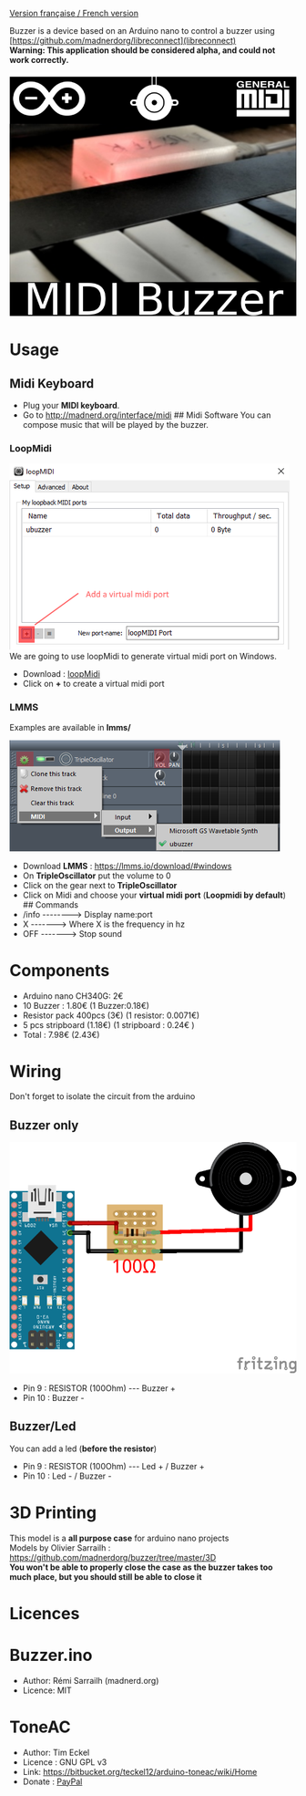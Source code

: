 [Version française / French version](https://github.com/madnerdorg/buzzer/blob/master/readme.fr.md)  

Buzzer is a device based on an Arduino nano to control a buzzer using [https://github.com/madnerdorg/libreconnect](libreconnect)   
**Warning: This application should be considered alpha, and could not work correctly.**      

![Midi Buzzer](https://github.com/madnerdorg/buzzer/raw/master/doc/thumbnail_buzzer.png)  

# Usage 
## Midi Keyboard

* Plug your **MIDI keyboard**.
* Go to http://madnerd.org/interface/midi ## Midi Software
You can compose music that will be played by the buzzer.    

### LoopMidi 
![LoopMidi Add Midi Port](https://github.com/madnerdorg/buzzer/raw/master/doc/loopMidi.png)     
We are going to use loopMidi to generate virtual midi port on Windows.
* Download : [loopMidi](http://www.tobias-erichsen.de/software/loopmidi.html)
* Click on **+** to create a virtual midi port

### LMMS
Examples are available in **lmms/** 

![buzzer on LMMS](https://github.com/madnerdorg/buzzer/raw/master/doc/buzzer_lmms.png)
* Download **LMMS** : https://lmms.io/download/#windows
* On **TripleOscillator** put the volume to 0
* Click on the gear next to **TripleOscillator**
* Click on Midi and choose your **virtual midi port** (**Loopmidi by default**) ## Commands
* /info --------> Display name:port    
* X -------> Where X is the frequency in hz
* OFF -------> Stop sound    

# Components
* Arduino nano CH340G: 2€    
* 10 Buzzer : 1.80€  (1 Buzzer:0.18€)  
* Resistor pack 400pcs (3€) (1 resistor: 0.0071€) 
* 5 pcs stripboard (1.18€) (1 stripboard : 0.24€ )  
* Total : 7.98€ (2.43€)   

# Wiring
Don't forget to isolate the circuit from the arduino   
## Buzzer only 
![UBuzzer Wiring](https://github.com/madnerdorg/buzzer/raw/master/doc/buzzer_wiring.png)   
* Pin 9 : RESISTOR (100Ohm) --- Buzzer +   
* Pin 10 : Buzzer -    

## Buzzer/Led
You can add a led (**before the resistor**)
* Pin 9 : RESISTOR (100Ohm) --- Led + / Buzzer +   
* Pin 10 : Led - / Buzzer -    

# 3D Printing
This model is a **all purpose case** for arduino nano projects    
Models by Olivier Sarrailh : https://github.com/madnerdorg/buzzer/tree/master/3D    
**You won't be able to properly close the case as the buzzer takes too much place, but you should still be able to close it**

# Licences

# Buzzer.ino
* Author: Rémi Sarrailh (madnerd.org)   
* Licence: MIT

# ToneAC
* Author: Tim Eckel
* Licence : GNU GPL v3
* Link: https://bitbucket.org/teckel12/arduino-toneac/wiki/Home
* Donate : [PayPal](https://bitbucket.org/teckel12/arduino-toneac/wiki/Home#!show-your-appreciation)
